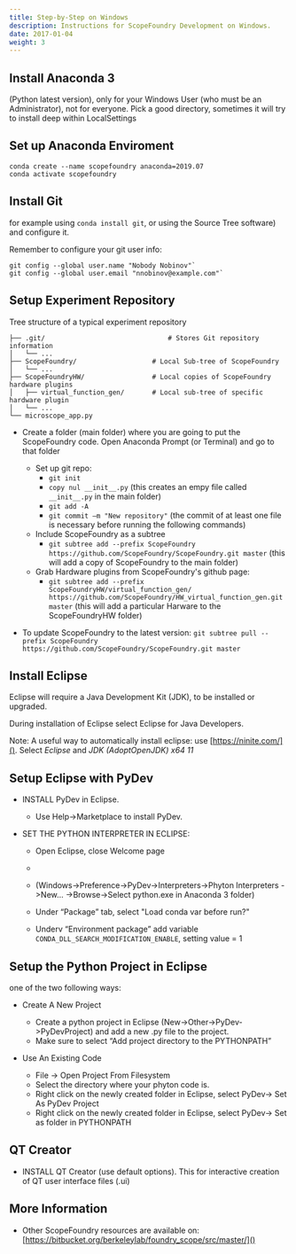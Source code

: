 ```yaml
---
title: Step-by-Step on Windows
description: Instructions for ScopeFoundry Development on Windows.
date: 2017-01-04
weight: 3
---
```


## Install Anaconda 3
(Python latest version), only for your Windows User (who must be an Administrator), not for everyone. Pick a good directory, sometimes it will try to install deep within LocalSettings


## Set up Anaconda Enviroment

```
conda create --name scopefoundry anaconda=2019.07
conda activate scopefoundry
```

## Install Git

for example using `conda install git`, or using the Source Tree software) and configure it.

Remember to configure your git user info:

 ```
 git config --global user.name "Nobody Nobinov"`
 git config --global user.email "nnobinov@example.com"`
 ```

## Setup Experiment Repository

Tree structure of a typical experiment repository

	├── .git/								# Stores Git repository information
	│   └── ...
	├── ScopeFoundry/					# Local Sub-tree of ScopeFoundry
	│   └── ...
	├── ScopeFoundryHW/					# Local copies of ScopeFoundry hardware plugins
	│   ├── virtual_function_gen/		# Local sub-tree of specific hardware plugin
	│   └── ...
	└── microscope_app.py
	


* Create a folder (main folder) where you are going to put the ScopeFoundry code. Open Anaconda Prompt (or Terminal) and go to that folder

	* Set up git repo:
		* `git init`
		* `copy nul __init__.py` (this creates an empy file called  `__init__.py` in the main folder)
		* `git add -A`
		* `git commit –m "New repository"` (the commit of at least one file is necessary before running the following commands)
	* Include ScopeFoundry as a subtree
		* `git subtree add --prefix ScopeFoundry https://github.com/ScopeFoundry/ScopeFoundry.git master`
		(this will add a copy of ScopeFoundry to the main folder)
	* Grab Hardware plugins from ScopeFoundry's github page:
		* ```git subtree add --prefix ScopeFoundryHW/virtual_function_gen/  https://github.com/ScopeFoundry/HW_virtual_function_gen.git master```
(this will add a particular Harware to the ScopeFoundryHW folder)


* To update ScopeFoundry to the latest version:
	```git subtree pull --prefix ScopeFoundry https://github.com/ScopeFoundry/ScopeFoundry.git master```


## Install Eclipse

Eclipse will require a Java Development Kit (JDK), to be installed or upgraded. 

During installation of Eclipse select Eclipse for Java Developers. 

Note: A useful way to automatically install eclipse: use [https://ninite.com/](). Select _Eclipse_ and _JDK (AdoptOpenJDK) x64 11_

## Setup Eclipse with PyDev
*  INSTALL PyDev in Eclipse. 
	*  Use Help->Marketplace to install PyDev.

* SET THE PYTHON INTERPRETER IN ECLIPSE:
	* Open Eclipse, close Welcome page 
	* 
	* (Windows->Preference->PyDev->Interpreters->Phyton Interpreters ->New... ->Browse->Select python.exe in Anaconda 3 folder) 

	* Under “Package” tab, select "Load conda var before run?"

	* Underv “Environment package” add variable `CONDA_DLL_SEARCH_MODIFICATION_ENABLE`, setting value = 1


## Setup the Python Project in Eclipse
one of the two following ways:
	
* Create A New Project
	* Create a python project in Eclipse (New->Other->PyDev->PyDevProject) and add a new .py file to the project. 
	* Make sure to select “Add project directory to the PYTHONPATH”

* Use An Existing Code
	* File -> Open Project From Filesystem
	* Select the directory where your phyton code is.
	* Right click on the newly created folder in Eclipse, select PyDev-> Set As PyDev Project
	* Right click on the newly created folder in Eclipse, select PyDev-> Set as folder in PYTHONPATH

## QT Creator
* INSTALL QT Creator (use default options). This for interactive creation of QT user interface files (.ui)


## More Information

* Other ScopeFoundry resources are available on: [https://bitbucket.org/berkeleylab/foundry_scope/src/master/]() 

